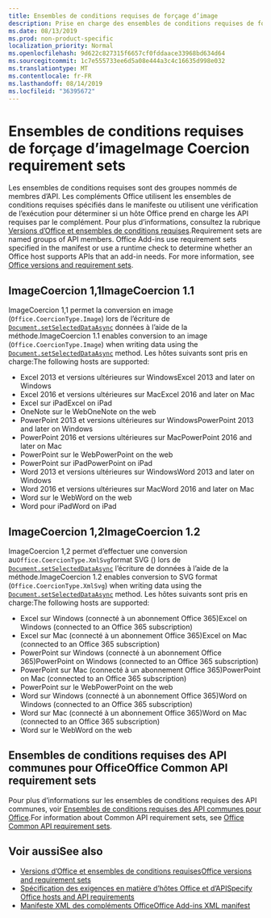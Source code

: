 ```yaml
---
title: Ensembles de conditions requises de forçage d’image
description: Prise en charge des ensembles de conditions requises de forçage d’image avec des compléments Office dans Excel, PowerPoint et Word.
ms.date: 08/13/2019
ms.prod: non-product-specific
localization_priority: Normal
ms.openlocfilehash: 9d622c827315f6657cf0fddaace33968bd634d64
ms.sourcegitcommit: 1c7e555733ee6d5a08e444a3c4c16635d998e032
ms.translationtype: MT
ms.contentlocale: fr-FR
ms.lasthandoff: 08/14/2019
ms.locfileid: "36395672"
---
```

# <a name="image-coercion-requirement-sets"></a><span data-ttu-id="5c7fb-103">Ensembles de conditions requises de forçage d’image</span><span class="sxs-lookup"><span data-stu-id="5c7fb-103">Image Coercion requirement sets</span></span>

<span data-ttu-id="5c7fb-p101">Les ensembles de conditions requises sont des groupes nommés de membres d’API. Les compléments Office utilisent les ensembles de conditions requises spécifiés dans le manifeste ou utilisent une vérification de l’exécution pour déterminer si un hôte Office prend en charge les API requises par le complément. Pour plus d’informations, consultez la rubrique [Versions d’Office et ensembles de conditions requises](/office/dev/add-ins/develop/office-versions-and-requirement-sets).</span><span class="sxs-lookup"><span data-stu-id="5c7fb-p101">Requirement sets are named groups of API members. Office Add-ins use requirement sets specified in the manifest or use a runtime check to determine whether an Office host supports APIs that an add-in needs. For more information, see [Office versions and requirement sets](/office/dev/add-ins/develop/office-versions-and-requirement-sets).</span></span>

## <a name="imagecoercion-11"></a><span data-ttu-id="5c7fb-107">ImageCoercion 1,1</span><span class="sxs-lookup"><span data-stu-id="5c7fb-107">ImageCoercion 1.1</span></span>

<span data-ttu-id="5c7fb-108">ImageCoercion 1,1 permet la conversion en image (`Office.CoercionType.Image`) lors de l’écriture de [`Document.setSelectedDataAsync`](/javascript/api/office/office.document#setselecteddataasync-data--options--callback-) données à l’aide de la méthode.</span><span class="sxs-lookup"><span data-stu-id="5c7fb-108">ImageCoercion 1.1 enables conversion to an image (`Office.CoercionType.Image`) when writing data using the [`Document.setSelectedDataAsync`](/javascript/api/office/office.document#setselecteddataasync-data--options--callback-) method.</span></span> <span data-ttu-id="5c7fb-109">Les hôtes suivants sont pris en charge:</span><span class="sxs-lookup"><span data-stu-id="5c7fb-109">The following hosts are supported:</span></span>

- <span data-ttu-id="5c7fb-110">Excel 2013 et versions ultérieures sur Windows</span><span class="sxs-lookup"><span data-stu-id="5c7fb-110">Excel 2013 and later on Windows</span></span>
- <span data-ttu-id="5c7fb-111">Excel 2016 et versions ultérieures sur Mac</span><span class="sxs-lookup"><span data-stu-id="5c7fb-111">Excel 2016 and later on Mac</span></span>
- <span data-ttu-id="5c7fb-112">Excel sur iPad</span><span class="sxs-lookup"><span data-stu-id="5c7fb-112">Excel on iPad</span></span>
- <span data-ttu-id="5c7fb-113">OneNote sur le Web</span><span class="sxs-lookup"><span data-stu-id="5c7fb-113">OneNote on the web</span></span>
- <span data-ttu-id="5c7fb-114">PowerPoint 2013 et versions ultérieures sur Windows</span><span class="sxs-lookup"><span data-stu-id="5c7fb-114">PowerPoint 2013 and later on Windows</span></span>
- <span data-ttu-id="5c7fb-115">PowerPoint 2016 et versions ultérieures sur Mac</span><span class="sxs-lookup"><span data-stu-id="5c7fb-115">PowerPoint 2016 and later on Mac</span></span>
- <span data-ttu-id="5c7fb-116">PowerPoint sur le Web</span><span class="sxs-lookup"><span data-stu-id="5c7fb-116">PowerPoint on the web</span></span>
- <span data-ttu-id="5c7fb-117">PowerPoint sur iPad</span><span class="sxs-lookup"><span data-stu-id="5c7fb-117">PowerPoint on iPad</span></span>
- <span data-ttu-id="5c7fb-118">Word 2013 et versions ultérieures sur Windows</span><span class="sxs-lookup"><span data-stu-id="5c7fb-118">Word 2013 and later on Windows</span></span>
- <span data-ttu-id="5c7fb-119">Word 2016 et versions ultérieures sur Mac</span><span class="sxs-lookup"><span data-stu-id="5c7fb-119">Word 2016 and later on Mac</span></span>
- <span data-ttu-id="5c7fb-120">Word sur le Web</span><span class="sxs-lookup"><span data-stu-id="5c7fb-120">Word on the web</span></span>
- <span data-ttu-id="5c7fb-121">Word pour iPad</span><span class="sxs-lookup"><span data-stu-id="5c7fb-121">Word on iPad</span></span>

## <a name="imagecoercion-12"></a><span data-ttu-id="5c7fb-122">ImageCoercion 1,2</span><span class="sxs-lookup"><span data-stu-id="5c7fb-122">ImageCoercion 1.2</span></span>

<span data-ttu-id="5c7fb-123">ImageCoercion 1,2 permet d’effectuer une conversion au`Office.CoercionType.XmlSvg`format SVG () lors de [`Document.setSelectedDataAsync`](/javascript/api/office/office.document#setselecteddataasync-data--options--callback-) l’écriture de données à l’aide de la méthode.</span><span class="sxs-lookup"><span data-stu-id="5c7fb-123">ImageCoercion 1.2 enables conversion to SVG format (`Office.CoercionType.XmlSvg`) when writing data using the [`Document.setSelectedDataAsync`](/javascript/api/office/office.document#setselecteddataasync-data--options--callback-) method.</span></span> <span data-ttu-id="5c7fb-124">Les hôtes suivants sont pris en charge:</span><span class="sxs-lookup"><span data-stu-id="5c7fb-124">The following hosts are supported:</span></span>

- <span data-ttu-id="5c7fb-125">Excel sur Windows (connecté à un abonnement Office 365)</span><span class="sxs-lookup"><span data-stu-id="5c7fb-125">Excel on Windows (connected to an Office 365 subscription)</span></span>
- <span data-ttu-id="5c7fb-126">Excel sur Mac (connecté à un abonnement Office 365)</span><span class="sxs-lookup"><span data-stu-id="5c7fb-126">Excel on Mac (connected to an Office 365 subscription)</span></span>
- <span data-ttu-id="5c7fb-127">PowerPoint sur Windows (connecté à un abonnement Office 365)</span><span class="sxs-lookup"><span data-stu-id="5c7fb-127">PowerPoint on Windows (connected to an Office 365 subscription)</span></span>
- <span data-ttu-id="5c7fb-128">PowerPoint sur Mac (connecté à un abonnement Office 365)</span><span class="sxs-lookup"><span data-stu-id="5c7fb-128">PowerPoint on Mac (connected to an Office 365 subscription)</span></span>
- <span data-ttu-id="5c7fb-129">PowerPoint sur le Web</span><span class="sxs-lookup"><span data-stu-id="5c7fb-129">PowerPoint on the web</span></span>
- <span data-ttu-id="5c7fb-130">Word sur Windows (connecté à un abonnement Office 365)</span><span class="sxs-lookup"><span data-stu-id="5c7fb-130">Word on Windows (connected to an Office 365 subscription)</span></span>
- <span data-ttu-id="5c7fb-131">Word sur Mac (connecté à un abonnement Office 365)</span><span class="sxs-lookup"><span data-stu-id="5c7fb-131">Word on Mac (connected to an Office 365 subscription)</span></span>
- <span data-ttu-id="5c7fb-132">Word sur le Web</span><span class="sxs-lookup"><span data-stu-id="5c7fb-132">Word on the web</span></span>

## <a name="office-common-api-requirement-sets"></a><span data-ttu-id="5c7fb-133">Ensembles de conditions requises des API communes pour Office</span><span class="sxs-lookup"><span data-stu-id="5c7fb-133">Office Common API requirement sets</span></span>

<span data-ttu-id="5c7fb-134">Pour plus d’informations sur les ensembles de conditions requises des API communes, voir [Ensembles de conditions requises des API communes pour Office](office-add-in-requirement-sets.md).</span><span class="sxs-lookup"><span data-stu-id="5c7fb-134">For information about Common API requirement sets, see [Office Common API requirement sets](office-add-in-requirement-sets.md).</span></span>

## <a name="see-also"></a><span data-ttu-id="5c7fb-135">Voir aussi</span><span class="sxs-lookup"><span data-stu-id="5c7fb-135">See also</span></span>

- [<span data-ttu-id="5c7fb-136">Versions d’Office et ensembles de conditions requises</span><span class="sxs-lookup"><span data-stu-id="5c7fb-136">Office versions and requirement sets</span></span>](/office/dev/add-ins/develop/office-versions-and-requirement-sets)
- [<span data-ttu-id="5c7fb-137">Spécification des exigences en matière d’hôtes Office et d’API</span><span class="sxs-lookup"><span data-stu-id="5c7fb-137">Specify Office hosts and API requirements</span></span>](/office/dev/add-ins/develop/specify-office-hosts-and-api-requirements)
- [<span data-ttu-id="5c7fb-138">Manifeste XML des compléments Office</span><span class="sxs-lookup"><span data-stu-id="5c7fb-138">Office Add-ins XML manifest</span></span>](/office/dev/add-ins/develop/add-in-manifests)
